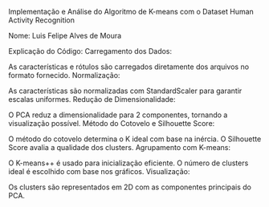 Implementação e Análise do Algoritmo de K-means com o Dataset Human Activity Recognition

Nome: Luis Felipe Alves de Moura


Explicação do Código:
Carregamento dos Dados:

As características e rótulos são carregados diretamente dos arquivos no formato fornecido.
Normalização:

As características são normalizadas com StandardScaler para garantir escalas uniformes.
Redução de Dimensionalidade:

O PCA reduz a dimensionalidade para 2 componentes, tornando a visualização possível.
Método do Cotovelo e Silhouette Score:

O método do cotovelo determina o K ideal com base na inércia.
O Silhouette Score avalia a qualidade dos clusters.
Agrupamento com K-means:

O K-means++ é usado para inicialização eficiente.
O número de clusters ideal é escolhido com base nos gráficos.
Visualização:

Os clusters são representados em 2D com as componentes principais do PCA.
